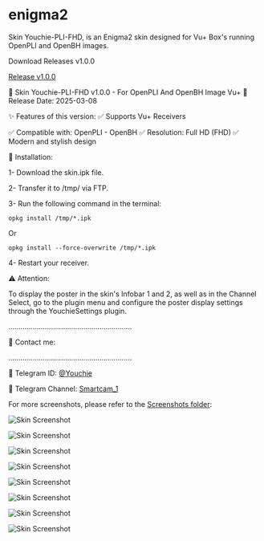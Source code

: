 # enigma2
Skin Youchie-PLI-FHD, is an Enigma2 skin designed for Vu+ Box's running OpenPLI and OpenBH images.

Download Releases v1.0.0

[Release v1.0.0](https://github.com/smcam/enigma2/releases/tag/v1.0.0)

🚀 Skin Youchie-PLI-FHD v1.0.0 - For OpenPLI And OpenBH Image Vu+
📅 Release Date: 2025-03-08

✨ Features of this version:
✅ Supports Vu+ Receivers

✅ Compatible with: OpenPLI - OpenBH
✅ Resolution: Full HD (FHD)
✅ Modern and stylish design

📌 Installation:

1- Download the skin.ipk file.

2- Transfer it to /tmp/ via FTP.

3- Run the following command in the terminal:

`opkg install /tmp/*.ipk`

Or

`opkg install --force-overwrite /tmp/*.ipk`

4- Restart your receiver.

⚠️ Attention:

To display the poster in the skin's Infobar 1 and 2, as well as in the Channel Select, go to the plugin menu and configure the poster display settings through the YouchieSettings plugin.

.............................................................

🔗 Contact me:

.............................................................


📢 Telegram ID: [@Youchie](https://t.me/Youchie)

📢 Telegram Channel: [Smartcam_1](https://t.me/Smartcam_1)


For more screenshots, please refer to the [Screenshots folder](https://github.com/smcam/enigma2/tree/main/ScreenShot):


![Skin Screenshot](https://github.com/smcam/enigma2/blob/main/ScreenShot/00.jpg)

![Skin Screenshot](https://github.com/smcam/enigma2/blob/main/ScreenShot/01.jpg)

![Skin Screenshot](https://github.com/smcam/enigma2/blob/main/ScreenShot/03.jpg)

![Skin Screenshot](https://github.com/smcam/enigma2/blob/main/ScreenShot/10.jpg)

![Skin Screenshot](https://github.com/smcam/enigma2/blob/main/ScreenShot/07.jpg)

![Skin Screenshot](https://github.com/smcam/enigma2/blob/main/ScreenShot/06.jpg)

![Skin Screenshot](https://github.com/smcam/enigma2/blob/main/ScreenShot/08.jpg)

![Skin Screenshot](https://github.com/smcam/enigma2/blob/main/ScreenShot/12.jpg)

